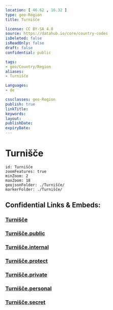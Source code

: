 ```yaml
---
location: [ 46.62 , 16.32 ] 
type: geo-Region
title: Turnišče

license: CC BY-SA 4.0
source: https://datahub.io/core/country-codes
isDeleted: false
isReadOnly: false
draft: false
confidential: public

tags:
- geo/Country/Region
aliases:
- Turnišče

Languages:
- de

cssclasses: geo-Region
publish: true
linkTitle: 
keywords: 
layout: 
publishDate: 
expiryDate: 
---
```


# Turnišče

```leaflet
id: Turnišče
zoomFeatures: true 
minZoom: 2 
maxZoom: 18
geojsonFolder: ./Turnišče/
markerFolder: ./Turnišče/
```


## Confidential Links & Embeds: 

### [Turnišče](/_Standards/Earth/Continent/Europe/Europe~Central/Slovenia/Regions~Slovenia/Pomurska/counties~Pomurska/Turnišče.md) 

### [Turnišče.public](/_public/Earth/Continent/Europe/Europe~Central/Slovenia/Regions~Slovenia/Pomurska/counties~Pomurska/Turnišče.public.md) 

### [Turnišče.internal](/_internal/Earth/Continent/Europe/Europe~Central/Slovenia/Regions~Slovenia/Pomurska/counties~Pomurska/Turnišče.internal.md) 

### [Turnišče.protect](/_protect/Earth/Continent/Europe/Europe~Central/Slovenia/Regions~Slovenia/Pomurska/counties~Pomurska/Turnišče.protect.md) 

### [Turnišče.private](/_private/Earth/Continent/Europe/Europe~Central/Slovenia/Regions~Slovenia/Pomurska/counties~Pomurska/Turnišče.private.md) 

### [Turnišče.personal](/_personal/Earth/Continent/Europe/Europe~Central/Slovenia/Regions~Slovenia/Pomurska/counties~Pomurska/Turnišče.personal.md) 

### [Turnišče.secret](/_secret/Earth/Continent/Europe/Europe~Central/Slovenia/Regions~Slovenia/Pomurska/counties~Pomurska/Turnišče.secret.md)

